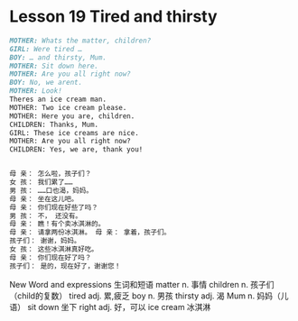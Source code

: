 # Lesson 19 Tired and thirsty

```markdown
MOTHER: Whats the matter, children?
GIRL: Were tired …
BOY: … and thirsty, Mum.
MOTHER: Sit down here.
MOTHER: Are you all right now?
BOY: No, we arent.
MOTHER: Look!
Theres an ice cream man.
MOTHER: Two ice cream please.
MOTHER: Here you are, children.
CHILDREN: Thanks, Mum.
GIRL: These ice creams are nice.
MOTHER: Are you all right now?
CHILDREN: Yes, we are, thank you!


母 亲： 怎么啦，孩子们？
女 孩： 我们累了……
男 孩： ……口也渴，妈妈。
母 亲： 坐在这儿吧。
母 亲： 你们现在好些了吗？
男 孩： 不， 还没有。
母 亲： 瞧！有个卖冰淇淋的。
母 亲： 请拿两份冰淇淋。 母 亲： 拿着，孩子们。
孩子们： 谢谢，妈妈。
女 孩： 这些冰淇淋真好吃。
母 亲： 你们现在好了吗？
孩子们： 是的，现在好了，谢谢您！
```

New Word and expressions 生词和短语
matter
n. 事情
children
n. 孩子们（child的复数）
tired
adj. 累,疲乏
boy
n. 男孩
thirsty
adj. 渴
Mum
n. 妈妈（儿语）
sit down
坐下
right
adj. 好，可以
ice cream
冰淇淋

